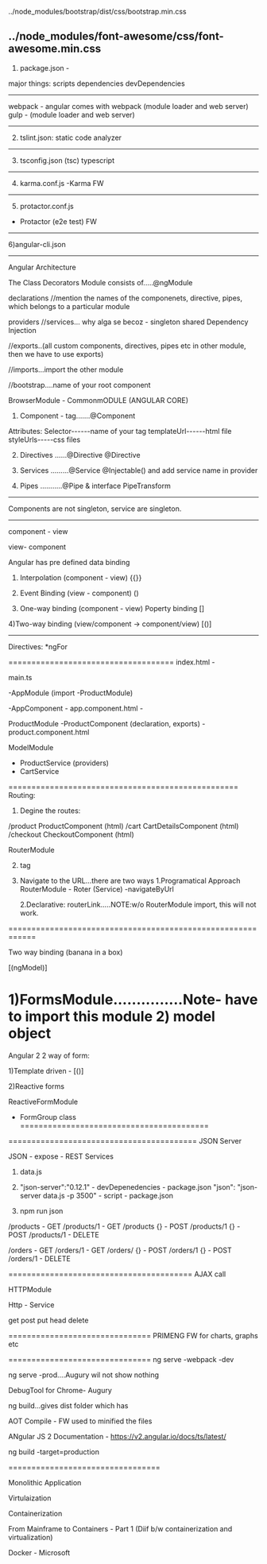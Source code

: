 ../node_modules/bootstrap/dist/css/bootstrap.min.css

../node_modules/font-awesome/css/font-awesome.min.css
-----------------------------
1) package.json -

major things:
scripts
dependencies
devDependencies

-----------------------------
webpack - angular comes with webpack (module loader and web server)
gulp  - (module loader and web server)

--------------
2) tslint.json:
static code analyzer

--------------

3) tsconfig.json (tsc)
typescript

-------------------
4) karma.conf.js
-Karma FW 

--------------------
5) protactor.conf.js
- Protactor (e2e test) FW

----------------------
6)angular-cli.json

---------------------------

Angular Architecture

The Class Decorators
 Module consists of.....@ngModule
 
 declarations
 //mention the names of the componenets, directive, pipes, which belongs to a particular module
 
 providers
 //services...
 why alga se becoz -
 singleton
 shared
 Dependency Injection
 
 //exports..(all custom components, directives, pipes etc in other module, then we have to use exports)
 
 //imports...import the other module
 
 //bootstrap....name of your root component
 
 
 BrowserModule - CommonmODULE (ANGULAR CORE)
 
 
1) Component - tag.......@Component

Attributes:
Selector------name of your tag
templateUrl------html file
styleUrls-----css files


2) Directives ......@Directive
@Directive

3) Services .........@Service
@Injectable() and add service name in provider

4) Pipes ...........@Pipe & interface PipeTransform


----------------------------------
Components are not singleton, service are singleton.

-----------------------------

component - view 

view- component

Angular has pre defined data binding

1) Interpolation (component - view)
{{}}

2) Event Binding (view - component)
()

3) One-way binding   (component - view)
Poperty binding
[]

4)Two-way binding    (view/component -> component/view)
[()]

--------------------------------------------
Directives:
*ngFor

====================================
index.html - <app-root>

main.ts

-AppModule (import -ProductModule)

-AppComponent
	- app.component.html - <app-productlist>
	
ProductModule
-ProductComponent (declaration, exports)
		-product.component.html
		
ModelModule
- ProductService (providers)
- CartService

==================================================
Routing:

1) Degine the routes:

/product 	ProductComponent (html)
/cart		CartDetailsComponent (html)
/checkout	CheckoutComponent (html)

RouterModule

2) <router-outlet> tag

3) Navigate to the URL...there are two ways
	1.Programatical Approach
		RouterModule - Roter (Service)
			-navigateByUrl
	
	2.Declarative:
		routerLink.....NOTE:w/o RouterModule import, this will not work.

============================================================

Two way binding (banana in a box)

[(ngModel)]

1)FormsModule...............Note- have to import this module
2) model object
====================================

Angular 2
2 way of form:

1)Template driven - [()]

2)Reactive forms

ReactiveFormModule

- FormGroup class
=========================================




=========================================
JSON Server

JSON - expose - REST Services

1) data.js

2) "json-server":"0.12.1"   - devDepenedencies  - package.json
"json": "json-server data.js -p 3500"    - script - package.json

3) npm run json

/products   - GET
/products/1 - GET
/products {} - POST
/products/1 {} - POST
/products/1 	- DELETE

/orders   - GET
/orders/1 - GET
/orders/ {} - POST
/orders/1 {} - POST
/orders/1 	- DELETE

========================================
AJAX call

HTTPModule

Http - Service

get 
post
put
head
delete

===============================
PRIMENG FW for charts, graphs etc

===============================
ng serve 
-webpack -dev

ng serve -prod....Augury wil not show nothing

DebugTool for Chrome- Augury


ng build...gives dist folder which has 

AOT Compile - FW used to minified the files

ANgular JS 2 Documentation - https://v2.angular.io/docs/ts/latest/

ng build -target=production

=================================

Monolithic Application

Virtulaization

Containerization

From Mainframe to Containers - Part 1 (Diif b/w containerization and virtualization)

Docker - Microsoft







